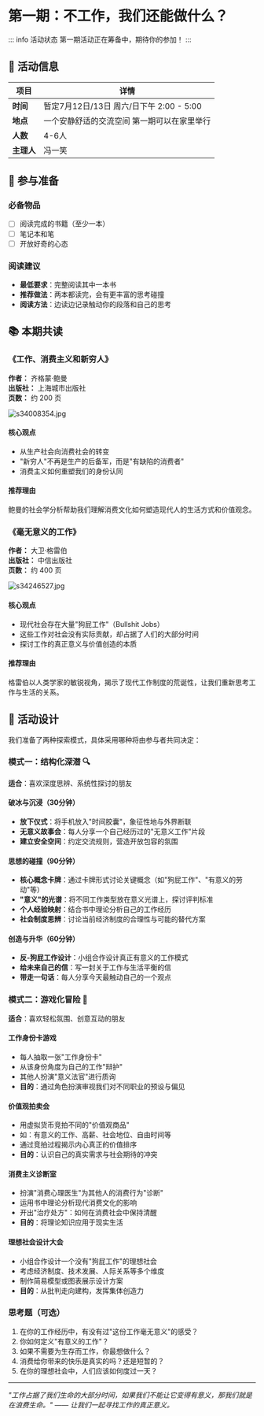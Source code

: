 # 第一期：不工作，我们还能做什么？

::: info 活动状态
第一期活动正在筹备中，期待你的参加！
:::

## 📅 活动信息

| 项目 | 详情 |
|------|------|
| **时间** | 暂定7月12日/13日 周六/日下午 2:00 - 5:00 |
| **地点** | 一个安静舒适的交流空间 第一期可以在家里举行 |
| **人数** | 4-6人 |
| **主理人** | 冯一笑 |

## 🎒 参与准备

### 必备物品
- [ ] 阅读完成的书籍（至少一本）
- [ ] 笔记本和笔
- [ ] 开放好奇的心态

### 阅读建议
- **最低要求**：完整阅读其中一本书
- **推荐做法**：两本都读完，会有更丰富的思考碰撞
- **阅读方法**：边读边记录触动你的段落和自己的思考

## 📚 本期共读

### 《工作、消费主义和新穷人》
**作者：** 齐格蒙·鲍曼  
**出版社：** 上海城市出版社  
**页数：** 约 200 页

![s34008354.jpg](https://cloudflare-imgbed-1d8.pages.dev/file/1750755736722_s34008354.jpg)

#### 核心观点
- 从生产社会向消费社会的转变
- "新穷人"不再是生产的后备军，而是"有缺陷的消费者"
- 消费主义如何重塑我们的身份认同

#### 推荐理由
鲍曼的社会学分析帮助我们理解消费文化如何塑造现代人的生活方式和价值观念。

### 《毫无意义的工作》
**作者：** 大卫·格雷伯  
**出版社：** 中信出版社  
**页数：** 约 400 页

![s34246527.jpg](https://cloudflare-imgbed-1d8.pages.dev/file/1750755718480_s34246527.jpg)

#### 核心观点
- 现代社会存在大量"狗屁工作"（Bullshit Jobs）
- 这些工作对社会没有实际贡献，却占据了人们的大部分时间
- 探讨工作的真正意义与价值创造的本质

#### 推荐理由
格雷伯以人类学家的敏锐视角，揭示了现代工作制度的荒诞性，让我们重新思考工作与生活的关系。

## 🎯 活动设计

我们准备了两种探索模式，具体采用哪种将由参与者共同决定：

### 模式一：结构化深潜 🔍

**适合**：喜欢深度思辨、系统性探讨的朋友

#### 破冰与沉浸（30分钟）
- **放下仪式**：将手机放入"时间胶囊"，象征性地与外界断联
- **无意义故事会**：每人分享一个自己经历过的"无意义工作"片段
- **建立安全空间**：约定交流规则，营造开放包容的氛围

#### 思想的碰撞（90分钟）
- **核心概念卡牌**：通过卡牌形式讨论关键概念（如"狗屁工作"、"有意义的劳动"等）
- **"意义"的光谱**：将不同工作类型放在意义光谱上，探讨评判标准
- **个人经验映射**：结合书中理论分析自己的工作经历
- **社会制度思辨**：讨论当前经济制度的合理性与可能的替代方案

#### 创造与升华（60分钟）
- **反-狗屁工作设计**：小组合作设计真正有意义的工作模式
- **给未来自己的信**：写一封关于工作与生活平衡的信
- **带走一句话**：每人分享今天最触动自己的一个观点

### 模式二：游戏化冒险 🎲

**适合**：喜欢轻松氛围、创意互动的朋友

#### 工作身份卡游戏
- 每人抽取一张"工作身份卡"
- 从该身份角度为自己的工作"辩护"
- 其他人扮演"意义法官"进行质询
- **目的**：通过角色扮演审视我们对不同职业的预设与偏见

#### 价值观拍卖会
- 用虚拟货币竞拍不同的"价值观商品"
- 如：有意义的工作、高薪、社会地位、自由时间等
- 通过竞拍过程揭示内心真正的价值排序
- **目的**：认识自己的真实需求与社会期待的冲突

#### 消费主义诊断室
- 扮演"消费心理医生"为其他人的消费行为"诊断"
- 运用书中理论分析现代消费文化的影响
- 开出"治疗处方"：如何在消费社会中保持清醒
- **目的**：将理论知识应用于现实生活

#### 理想社会设计大会
- 小组合作设计一个没有"狗屁工作"的理想社会
- 考虑经济制度、技术发展、人际关系等多个维度
- 制作简易模型或图表展示设计方案
- **目的**：从批判走向建构，发挥集体创造力


### 思考题（可选）
1. 在你的工作经历中，有没有过"这份工作毫无意义"的感受？
2. 你如何定义"有意义的工作"？
3. 如果不需要为生存而工作，你最想做什么？
4. 消费给你带来的快乐是真实的吗？还是短暂的？
5. 在你的理想社会中，人们应该如何度过一天？


---

*"工作占据了我们生命的大部分时间，如果我们不能让它变得有意义，那我们就是在浪费生命。" —— 让我们一起寻找工作的真正意义。* 